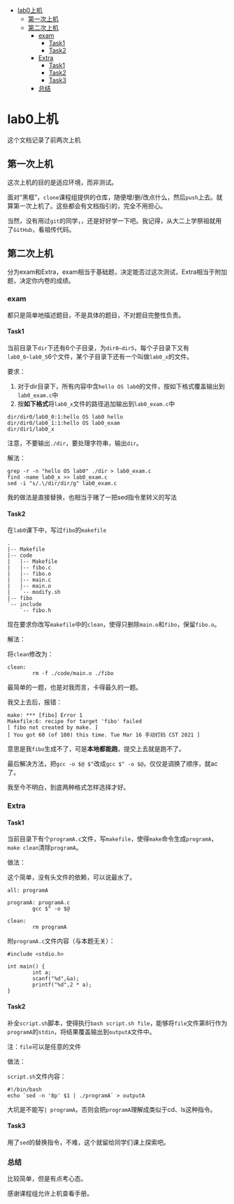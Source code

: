 <!-- START doctoc generated TOC please keep comment here to allow auto update -->

<!-- DON'T EDIT THIS SECTION, INSTEAD RE-RUN doctoc TO UPDATE -->

- [lab0上机](#lab0%E4%B8%8A%E6%9C%BA)
  - [第一次上机](#%E7%AC%AC%E4%B8%80%E6%AC%A1%E4%B8%8A%E6%9C%BA)
  - [第二次上机](#%E7%AC%AC%E4%BA%8C%E6%AC%A1%E4%B8%8A%E6%9C%BA)
    - [exam](#exam)
      - [Task1](#task1)
      - [Task2](#task2)
    - [Extra](#extra)
      - [Task1](#task1-1)
      - [Task2](#task2-1)
      - [Task3](#task3)
    - [总结](#%E6%80%BB%E7%BB%93)

<!-- END doctoc generated TOC please keep comment here to allow auto update -->

# lab0上机

这个文档记录了前两次上机

## 第一次上机

这次上机的目的是适应环境，而非测试。

面对“黑框”，`clone`课程组提供的仓库，随便增/删/改点什么，然后`push`上去。就算第一次上机了。这些都会有文档指引的，完全不用担心。

当然，没有用过`git`的同学，，还是好好学一下吧。我记得，从大二上学祭祖就用了`GitHub`，看祖传代码。

## 第二次上机

分为exam和Extra，exam相当于基础题，决定能否过这次测试，Extra相当于附加题，决定你内卷的成绩。

### exam

都只是简单地描述题目，不是具体的题目，不对题目完整性负责。

#### Task1

当前目录下`dir`下还有6个子目录，为`dir0~dir5`，每个子目录下又有`lab0_0~lab0_5`6个文件，某个子目录下还有一个叫做`lab0_x`的文件。

要求：

1. 对于dir目录下，所有内容中含`hello OS lab0`的文件，按如下格式覆盖输出到`lab0_exam.c`中
2. 按**如下格式**将`lab0_x`文件的路径追加输出到`lab0_exam.c`中

```
dir/dir0/lab0_0:1:hello OS lab0 hello
dir/dir0/lab0_1:1:hello OS lab0_exam
dir/dir1/lab0_x
```

注意，不要输出`./dir`，要处理字符串，输出`dir`。

解法：

```
grep -r -n "hello OS lab0" ./dir > lab0_exam.c
find -name lab0_x >> lab0_exam.c
sed -i "s/.\/dir/dir/g" lab0_exam.c
```

我的做法是直接替换，也相当于赌了一把sed指令里转义的写法

#### Task2

在`lab0`课下中，写过`fibo`的`makefile`

```
.
|-- Makefile
|-- code
|   |-- Makefile
|   |-- fibo.c
|   |-- fibo.o
|   |-- main.c
|   |-- main.o
|   `-- modify.sh
|-- fibo
`-- include
    `-- fibo.h
```

现在要求你改写`makefile`中的`clean`，使得只删除`main.o`和`fibo`，保留`fibo.o`。

解法：

将`clean`修改为：

```
clean:
        rm -f ./code/main.o ./fibo
```

最简单的一题，也是对我而言，卡得最久的一题。

我交上去后，报错：

```
make: *** [fibo] Error 1
Makefile:6: recipe for target 'fibo' failed
[ fibo not created by make. ]
[ You got 60 (of 100) this time. Tue Mar 16 手动打码 CST 2021 ]
```

意思是我`fibo`生成不了，可是**本地都能跑**，提交上去就是跑不了。

最后解决方法，把`gcc -o $@ $^`改成`gcc $^ -o $@`，仅仅是调换了顺序，就ac了。

我至今不明白，到底两种格式怎样选择才好。

### Extra

#### Task1

当前目录下有个`programA.c`文件，写`makefile`，使得`make`命令生成`programA`，`make clean`清除`programA`。

做法：

这个简单，没有头文件的依赖，可以说最水了。

```
all: programA

programA: programA.c
        gcc $^ -o $@

clean:
        rm programA

```

附`programA.c`文件内容（与本题无关）：

```
#include <stdio.h>

int main() {
        int a;
        scanf("%d",&a);
        printf("%d",2 * a);
}

```

#### Task2

补全`script.sh`脚本，使得执行`bash script.sh file`，能够将`file`文件第8行作为`programA`的`stdin`，将结果覆盖输出到`outputA`文件中。

注：`file`可以是任意的文件

做法：

`script.sh`文件内容：

```
#!/bin/bash
echo `sed -n '8p' $1 | ./programA` > outputA
```

大坑是不能写`| programA`，否则会把`programA`理解成类似于cd、ls这种指令。

#### Task3

用了`sed`的替换指令，不难，这个就留给同学们课上探索吧。

### 总结

比较简单，但是有点考心态。

感谢课程组允许上机查看手册。
